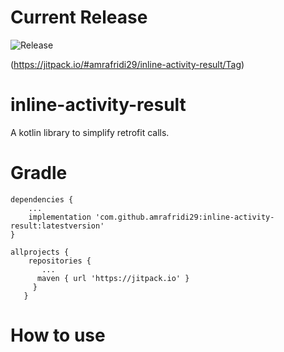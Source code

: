 # Current Release
![Release](https://jitpack.io/v/amrafridi29/inline-activity-result.svg)

(https://jitpack.io/#amrafridi29/inline-activity-result/Tag)

# inline-activity-result

A kotlin library to simplify retrofit calls.



# Gradle

```
dependencies {
    ...
    implementation 'com.github.amrafridi29:inline-activity-result:latestversion'
}

allprojects {
    repositories {
       ...
      maven { url 'https://jitpack.io' }
     }
   }
```

# How to use 
